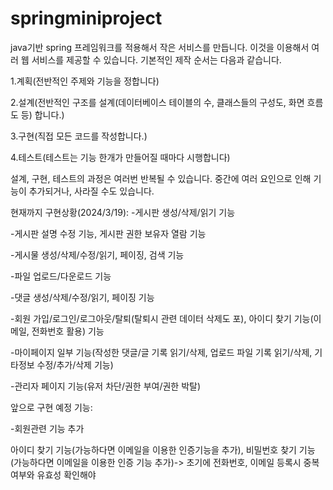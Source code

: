 # springminiproject
java기반 spring 프레임워크를 적용해서 작은 서비스를 만듭니다. 이것을 이용해서 여러 웹 서비스를 제공할 수 있습니다.
기본적인 제작 순서는 다음과 같습니다.


1.계획(전반적인 주제와 기능을 정합니다)

2.설계(전반적인 구조를 설계(데이터베이스 테이블의 수, 클래스들의 구성도, 화면 흐름도 등) 합니다.)

3.구현(직접 모든 코드를 작성합니다.)

4.테스트(테스트는 기능 한개가 만들어질 때마다 시행합니다)



설계, 구현, 테스트의 과정은 여러번 반복될 수 있습니다. 중간에 여러 요인으로 인해 기능이 추가되거나, 사라질 수도 있습니다.



현재까지 구현상황(2024/3/19):
-게시판 생성/삭제/읽기 기능 

-게시판 설명 수정 기능, 게시판 권한 보유자 열람 기능

-게시물 생성/삭제/수정/읽기, 페이징, 검색 기능

-파일 업로드/다운로드 기능

-댓글 생성/삭제/수정/읽기, 페이징 기능

-회원 가입/로그인/로그아웃/탈퇴(탈퇴시 관련 데이터 삭제도 포), 아이디 찾기 기능(이메일, 전화번호 활용) 기능

-마이페이지 일부 기능(작성한 댓글/글 기록 읽기/삭제, 업로드 파일 기록 읽기/삭제, 기타정보 수정/추가/삭제 기능)

-관리자 페이지 기능(유저 차단/권한 부여/권한 박탈)



앞으로 구현 예정 기능:


-회원관련 기능 추가

아이디 찾기 기능(가능하다면 이메일을 이용한 인증기능을 추가), 비밀번호 찾기 기능(가능하다면 이메일을 이용한 인증 기능 추가)-> 초기에 전화번호, 이메일 등록시 중복여부와 유효성 확인해야
